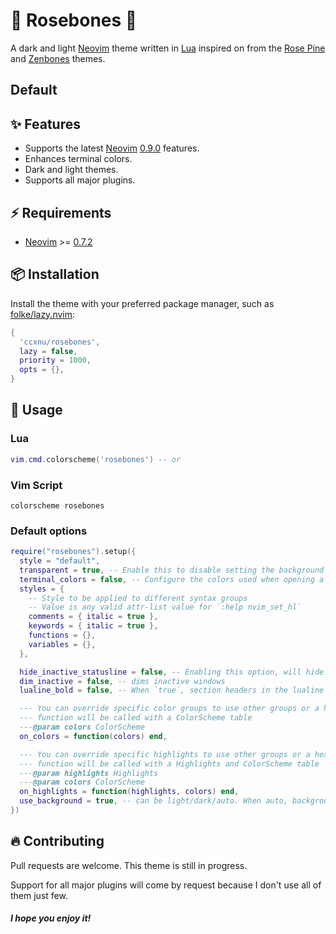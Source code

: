 # 🌹 Rosebones 🦴

A dark and light [Neovim](https://github.com/neovim/neovim) theme written in
[Lua](https://www.lua.org) inspired on from the [Rose Pine](https://github.com/rose-pine/neovim)
and [Zenbones](https://github.com/mcchrish/zenbones.nvim) themes.

## Default

<!--- ![image](https://user-images.githubusercontent.com/292349/115295095-3a9e5080-a10e-11eb-9aed-6054488c46ce.png) --->

## ✨ Features

- Supports the latest [Neovim](https://github.com/neovim/neovim)
  [0.9.0](https://github.com/neovim/neovim/releases/tag/v0.9.0) features.
- Enhances terminal colors.
- Dark and light themes.
- Supports all major plugins.

## ⚡️ Requirements

- [Neovim](https://github.com/neovim/neovim) >=
  [0.7.2](https://github.com/neovim/neovim/releases/tag/v0.7.2)

## 📦 Installation

Install the theme with your preferred package manager, such as
[folke/lazy.nvim](https://github.com/folke/lazy.nvim):

```lua
{
  'ccxnu/rosebones',
  lazy = false,
  priority = 1000,
  opts = {},
}
```

## 🚀 Usage

### Lua

```lua
vim.cmd.colorscheme('rosebones') -- or
```

### Vim Script

```vim
colorscheme rosebones
```

### Default options

```lua
require("rosebones").setup({
  style = "default",
  transparent = true, -- Enable this to disable setting the background color (Recommended)
  terminal_colors = false, -- Configure the colors used when opening a `:terminal` in Neovim
  styles = {
    -- Style to be applied to different syntax groups
    -- Value is any valid attr-list value for `:help nvim_set_hl`
    comments = { italic = true },
    keywords = { italic = true },
    functions = {},
    variables = {},
  },

  hide_inactive_statusline = false, -- Enabling this option, will hide inactive statuslines and replace them with a thin border instead. Should work with the standard **StatusLine** and **LuaLine**.
  dim_inactive = false, -- dims inactive windows
  lualine_bold = false, -- When `true`, section headers in the lualine theme will be bold

  --- You can override specific color groups to use other groups or a hex color
  --- function will be called with a ColorScheme table
  ---@param colors ColorScheme
  on_colors = function(colors) end,

  --- You can override specific highlights to use other groups or a hex color
  --- function will be called with a Highlights and ColorScheme table
  ---@param highlights Highlights
  ---@param colors ColorScheme
  on_highlights = function(highlights, colors) end,
  use_background = true, -- can be light/dark/auto. When auto, background will be set to vim.o.background
})
```

## 🔥 Contributing

Pull requests are welcome.
This theme is still in progress.

Support for all major plugins will come by request because
I don't use all of them just few.

##### I hope you enjoy it!
